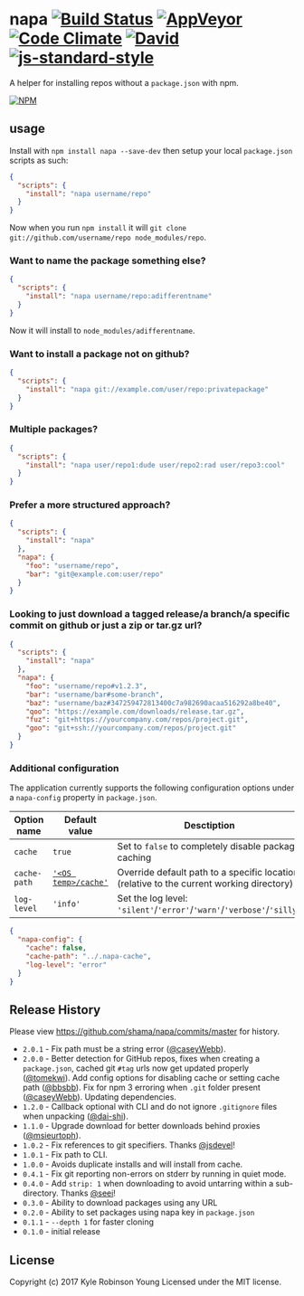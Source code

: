 # napa [![Build Status](http://img.shields.io/travis/shama/napa.svg?label=Travis%20CI%20build)](https://travis-ci.org/shama/napa) [![AppVeyor](https://img.shields.io/appveyor/ci/shama/napa.svg?label=AppVeyor%20build)](https://ci.appveyor.com/project/shama/napa/branch/master) [![Code Climate](https://img.shields.io/codeclimate/coverage/github/shama/napa.svg)](https://codeclimate.com/github/shama/napa) [![David](https://img.shields.io/david/shama/napa.svg)](https://david-dm.org/shama/napa) [![js-standard-style](https://img.shields.io/badge/code%20style-standard-brightgreen.svg?style=flat)](http://standardjs.com/)

A helper for installing repos without a `package.json` with npm.

[![NPM](https://nodei.co/npm/napa.png?downloads=true)](https://nodei.co/npm/napa/)

## usage

Install with `npm install napa --save-dev` then setup your local `package.json` scripts as such:

```json
{
  "scripts": {
    "install": "napa username/repo"
  }
}
```

Now when you run `npm install` it will `git clone git://github.com/username/repo node_modules/repo`.

### Want to name the package something else?

```json
{
  "scripts": {
    "install": "napa username/repo:adifferentname"
  }
}
```

Now it will install to `node_modules/adifferentname`.

### Want to install a package not on github?

```json
{
  "scripts": {
    "install": "napa git://example.com/user/repo:privatepackage"
  }
}
```

### Multiple packages?

```json
{
  "scripts": {
    "install": "napa user/repo1:dude user/repo2:rad user/repo3:cool"
  }
}
```

### Prefer a more structured approach?

```json
{
  "scripts": {
    "install": "napa"
  },
  "napa": {
    "foo": "username/repo",
    "bar": "git@example.com:user/repo"
  }
}
```

### Looking to just download a tagged release/a branch/a specific commit on github or just a zip or tar.gz url?

```json
{
  "scripts": {
    "install": "napa"
  },
  "napa": {
    "foo": "username/repo#v1.2.3",
    "bar": "username/bar#some-branch",
    "baz": "username/baz#347259472813400c7a982690acaa516292a8be40",
    "qoo": "https://example.com/downloads/release.tar.gz",
    "fuz": "git+https://yourcompany.com/repos/project.git",
    "goo": "git+ssh://yourcompany.com/repos/project.git"
  }
}
```

### Additional configuration

The application currently supports the following configuration options under a `napa-config` property in `package.json`.

Option name | Default value | Desctiption
---|---|---
`cache` | `true` | Set to `false` to completely disable package caching
`cache-path` | [`'<OS temp>/cache'`](https://github.com/shama/napa/blob/master/lib/pkg.js#L8) | Override default path to a specific location<br>(relative to the current working directory)
`log-level` | `'info'`  | Set the log level: `'silent'`/`'error'`/`'warn'`/`'verbose'`/`'silly'`

```json
{
  "napa-config": {
    "cache": false,
    "cache-path": "../.napa-cache",
    "log-level": "error"
  }
}
```

## Release History

Please view https://github.com/shama/napa/commits/master for history.

* `2.0.1` - Fix path must be a string error ([@caseyWebb](//github.com/caseyWebb)).
* `2.0.0` - Better detection for GitHub repos, fixes when creating a `package.json`, cached git `#tag` urls now get updated properly ([@tomekwi](//github.com/tomekwi)). Add config options for disabling cache or setting cache path ([@bbsbb](//github.com/bbsbb)). Fix for npm 3 erroring when `.git` folder present ([@caseyWebb](//github.com/caseyWebb)). Updating dependencies.
* `1.2.0` - Callback optional with CLI and do not ignore `.gitignore` files when unpacking ([@dai-shi](//github.com/dai-shi)).
* `1.1.0` - Upgrade download for better downloads behind proxies ([@msieurtoph](//github.com/msieurtoph)).
* `1.0.2` - Fix references to git specifiers. Thanks [@jsdevel](//github.com/jsdevel)!
* `1.0.1` - Fix path to CLI.
* `1.0.0` - Avoids duplicate installs and will install from cache.
* `0.4.1` - Fix git reporting non-errors on stderr by running in quiet mode.
* `0.4.0` - Add `strip: 1` when downloading to avoid untarring within a sub-directory. Thanks [@seei](//github.com/seei)!
* `0.3.0` - Ability to download packages using any URL
* `0.2.0` - Ability to set packages using napa key in `package.json`
* `0.1.1` - `--depth 1` for faster cloning
* `0.1.0` - initial release

## License
Copyright (c) 2017 Kyle Robinson Young
Licensed under the MIT license.
